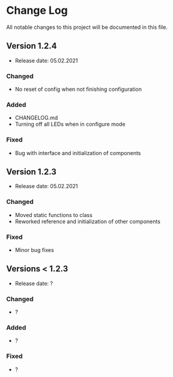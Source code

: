 
# Change Log
All notable changes to this project will be documented in this file.

## Version 1.2.4 
- Release date: 05.02.2021

### Changed
- No reset of config when not finishing configuration

### Added
- CHANGELOG.md
- Turning off all LEDs when in configure mode

### Fixed
- Bug with interface and initialization of components

## Version 1.2.3

- Release date: 05.02.2021

### Changed
- Moved static functions to class
- Reworked reference and initialization of other components

### Fixed
- Minor bug fixes

## Versions < 1.2.3

- Release date: ?

### Changed
- ?

### Added
- ?

### Fixed
- ?